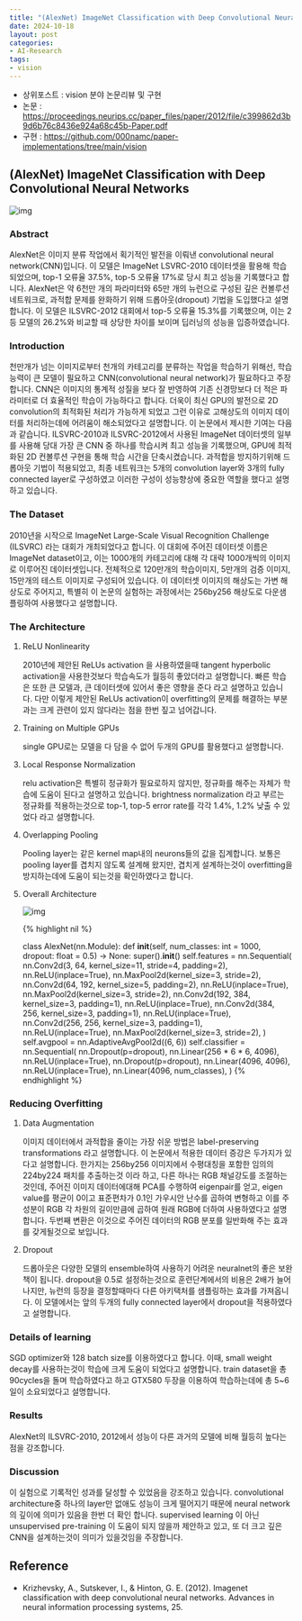 ```yaml
---
title: "(AlexNet) ImageNet Classification with Deep Convolutional Neural Networks 리뷰"
date: 2024-10-18
layout: post
categories: 
- AI-Research
tags: 
- vision
---
```


-   상위포스트 : vision 분야 논문리뷰 및 구현
-   논문 : <https://proceedings.neurips.cc/paper_files/paper/2012/file/c399862d3b9d6b76c8436e924a68c45b-Paper.pdf>
-   구현 : <https://github.com/000namc/paper-implementations/tree/main/vision>


<a id="orgefc55f1"></a>

## (AlexNet) ImageNet Classification with Deep Convolutional Neural Networks

![img](https://000namc.xyz/nginx/blog/alexnet/figure1.jpeg)


<a id="org38c186e"></a>

### Abstract

AlexNet은 이미지 분류 작업에서 획기적인 발전을 이뤄낸 convolutional neural network(CNN)입니다. 이 모델은 ImageNet LSVRC-2010 데이터셋을 활용해 학습되었으며, top-1 오류율 37.5%, top-5 오류율 17%로 당시 최고 성능을 기록했다고 합니다. AlexNet은 약 6천만 개의 파라미터와 65만 개의 뉴런으로 구성된 깊은 컨볼루션 네트워크로, 과적합 문제를 완화하기 위해 드롭아웃(dropout) 기법을 도입했다고 설명합니다. 이 모델은 ILSVRC-2012 대회에서 top-5 오류율 15.3%를 기록했으며, 이는 2등 모델의 26.2%와 비교할 때 상당한 차이를 보이며 딥러닝의 성능을 입증하였습니다.


<a id="org017d347"></a>

### Introduction

천만개가 넘는 이미지로부터 천개의 카테고리를 분류하는 작업을 학습하기 위해선, 학습능력이 큰 모델이 필요하고 CNN(convolutional neural network)가 필요하다고 주장 합니다. CNN은 이미지의 통계적 성질을 보다 잘 반영하여 기존 신경망보다 더 적은 파라미터로 더 효율적인 학습이 가능하다고 합니다. 더욱이 최신 GPU의 발전으로 2D convolution의 최적화된 처리가 가능하게 되었고 그런 이유로 고해상도의 이미지 데이터를 처리하는데에 어려움이 해소되었다고 설명합니다.
이 논문에서 제시한 기여는 다음과 같습니다. ILSVRC-2010과 ILSVRC-2012에서 사용된 ImageNet 데이터셋의 일부를 사용해 당대 가장 큰 CNN 중 하나를 학습시켜 최고 성능을 기록했으며, GPU에 최적화된 2D 컨볼루션 구현을 통해 학습 시간을 단축시켰습니다.
과적합을 방지하기위해 드롭아웃 기법이 적용되었고, 최종 네트워크는 5개의 convolution layer와 3개의 fully connected layer로 구성하였고 이러한 구성이 성능향상에 중요한 역할을 했다고 설명하고 있습니다. 


<a id="orga89598c"></a>

### The Dataset

2010년을 시작으로 ImageNet Large-Scale Visual Recognition Challenge (ILSVRC) 라는 대회가 개최되었다고 합니다. 이 대회에 주어진 데이터셋 이름은 ImageNet dataset이고, 이는 1000개의 카테고리에 대해 각 대략 1000개씩의 이미지로 이루어진 데이터셋입니다. 전체적으로 120만개의 학습이미지, 5만개의 검증 이미지, 15만개의 테스트 이미지로 구성되어 있습니다. 이 데이터셋 이미지의 해상도는 가변 해상도로 주어지고, 특별히 이 논문의 실험하는 과정에서는 256by256 해상도로 다운샘플링하여 사용했다고 설명합니다. 


<a id="org0082d4d"></a>

### The Architecture

1.  ReLU Nonlinearity

    2010년에 제안된 ReLUs activation 을 사용하였을때 tangent hyperbolic activation을 사용한것보다 학습속도가 월등히 좋았더라고 설명합니다. 빠른 학습은 또한 큰 모델과, 큰 데이터셋에 있어서 좋은 영향을 준다 라고 설명하고 있습니다. 다만 이렇게 제안된 ReLUs activation이 overfitting의 문제를 해결하는 부분과는 크게 관련이 있지 않다라는 점을 한번 짚고 넘어갑니다. 

2.  Training on Multiple GPUs

    single GPU로는 모델을 다 담을 수 없어 두개의 GPU를 활용했다고 설명합니다.

3.  Local Response Normalization

    relu activation은 특별히 정규화가 필요로하지 않지만, 정규화를 해주는 자체가 학습에 도움이 된다고 설명하고 있습니다. brightness normalization 라고 부르는 정규화를 적용하는것으로 top-1, top-5 error rate를 각각 1.4%, 1.2% 낮출 수 있었다 라고 설명합니다.

4.  Overlapping Pooling

    Pooling layer는 같은 kernel map내의 neurons들의 값을 집계합니다. 보통은 pooling layer를 겹치지 않도록 설계해 왔지만, 겹치게 설계하는것이 overfitting을 방지하는데에 도움이 되는것을 확인하였다고 합니다. 

5.  Overall Architecture

    ![img](https://000namc.xyz/nginx/blog/alexnet/figure2.jpeg)
    
    {% highlight nil %}
    
    class AlexNet(nn.Module):
        def __init__(self, num_classes: int = 1000, dropout: float = 0.5) -> None:
    	super().__init__()
    	self.features = nn.Sequential(
    	    nn.Conv2d(3, 64, kernel_size=11, stride=4, padding=2),
    	    nn.ReLU(inplace=True),
    	    nn.MaxPool2d(kernel_size=3, stride=2),
    	    nn.Conv2d(64, 192, kernel_size=5, padding=2),
    	    nn.ReLU(inplace=True),
    	    nn.MaxPool2d(kernel_size=3, stride=2),
    	    nn.Conv2d(192, 384, kernel_size=3, padding=1),
    	    nn.ReLU(inplace=True),
    	    nn.Conv2d(384, 256, kernel_size=3, padding=1),
    	    nn.ReLU(inplace=True),
    	    nn.Conv2d(256, 256, kernel_size=3, padding=1),
    	    nn.ReLU(inplace=True),
    	    nn.MaxPool2d(kernel_size=3, stride=2),
    	)
    	self.avgpool = nn.AdaptiveAvgPool2d((6, 6))
    	self.classifier = nn.Sequential(
    	    nn.Dropout(p=dropout),
    	    nn.Linear(256 * 6 * 6, 4096),
    	    nn.ReLU(inplace=True),
    	    nn.Dropout(p=dropout),
    	    nn.Linear(4096, 4096),
    	    nn.ReLU(inplace=True),
    	    nn.Linear(4096, num_classes),
    	)
    {% endhighlight %}


<a id="orgef3f247"></a>

### Reducing Overfitting

1.  Data Augmentation

    이미지 데이터에서 과적합을 줄이는 가장 쉬운 방법은 label-preserving transformations 라고 설명합니다. 이 논문에서 적용한 데이터 증강은 두가지가 있다고 설명합니다. 한가지는 256by256 이미지에서 수평대칭을 포함한 임의의 224by224 패치를 추출하는것 이라 하고, 다른 하나는 RGB 채널강도를 조절하는 것인데, 주어진 이미지 데이터에대해 PCA를 수행하여 eigenpair를 얻고, eigen value를 평균이 0이고 표준편차가 0.1인 가우시안 난수를 곱하여 변형하고 이를 주성분이 RGB 각 차원의 길이만큼에 곱하여 원래 RGB에 더하여 사용하였다고 설명합니다. 두번째 변환은 이것으로 주어진 데이터의 RGB 분포를 일반화해 주는 효과를 갖게될것으로 보입니다. 

2.  Dropout

    드롭아웃은 다양한 모델의 ensemble하여 사용하기 어려운 neuralnet의 좋은 보완책이 됩니다. dropout을 0.5로 설정하는것으로 훈련단계에서의 비용은 2배가 늘어나지만, 뉴런의 등장을 결정할때마다 다른 아키택처를 샘플링하는 효과를 가져옵니다. 이 모델에서는 앞의 두개의 fully connected layer에서 dropout을 적용하였다고 설명합니다. 


<a id="org97ae73b"></a>

### Details of learning

SGD optimizer와 128 batch size를 이용하였다고 합니다. 이때, small weight decay를 사용하는것이 학습에 크게 도움이 되었다고 설명합니다. train dataset을 총 90cycles을 돌며 학습하였다고 하고 GTX580 두장을 이용하여 학습하는데에 총 5~6일이 소요되었다고 설명합니다.


<a id="org401f320"></a>

### Results

AlexNet의 ILSVRC-2010, 2012에서 성능이 다른 과거의 모델에 비해 월등히 높다는 점을 강조합니다. 


<a id="org3db6fbb"></a>

### Discussion

이 실험으로 기록적인 성과를 달성할 수 있었음을 강조하고 있습니다. convolutional architecture중 하나의 layer만 없애도 성능이 크게 떨어지기 때문에 neural network의 깊이에 의미가 있음을 한번 더 확인 합니다. supervised learning 이 아닌 unsupervised pre-training 이 도움이 되지 않을까 제안하고 있고, 또 더 크고 깊은 CNN을 설계하는것이 의미가 있을것임을 주장합니다.


<a id="orgde5c8bc"></a>

## Reference

-   Krizhevsky, A., Sutskever, I., & Hinton, G. E. (2012). Imagenet classification with deep convolutional neural networks. Advances in neural information processing systems, 25.
